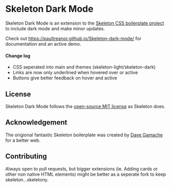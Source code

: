 
# Skeleton Dark Mode

Skeleton Dark Mode is an extension to the [Skeleton CSS boilerplate project](http://getskeleton.com) to include dark mode and make minor updates. 

Check out <https://paultreanor.github.io/Skeleton-dark-mode/> for documentation and an active demo.

#### Change log 
- CSS seperated into main and themes (skeleton-light/skeleton-dark)
- Links are now only underlined when hovered over or active 
- Buttons give better feedback on hover and active 

## License

Skeleton Dark Mode follows the [open-source MIT license](https://github.com/dhg/Skeleton/blob/master/LICENSE.md) as Skeleton does.

## Acknowledgement

The origional fantastic Skeleton boilerplate was created by [Dave Gamache](https://twitter.com/dhg) for a better web.

## Contributing 

Always open to pull requests, but bigger extensions (ie. Adding cards or other non native HTML elements) might be better as a seperate fork to keep skeleton...skeletony. 

